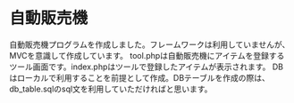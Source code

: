 # 自動販売機
自動販売機プログラムを作成しました。フレームワークは利用していませんが、MVCを意識して作成しています。
tool.phpは自動販売機にアイテムを登録するツール画面です。index.phpはツールで登録したアイテムが表示されます。
DBはローカルで利用することを前提として作成。DBテーブルを作成の際は、db_table.sqlのsql文を利用していただければと思います。
